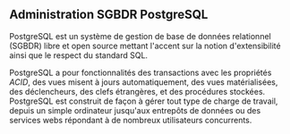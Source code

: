 ## Administration SGBDR PostgreSQL

PostgreSQL est un système de gestion de base de données relationnel (SGBDR) libre et open source
mettant l'accent sur la notion d'extensibilité ainsi que le respect du standard SQL.

PostgreSQL a pour fonctionnalités des transactions avec les propriétés *ACID*, des vues misent à
jours automatiquement, des vues matérialisées, des déclencheurs, des clefs étrangères, et des
procédures stockées. PostgreSQL est construit de façon à gérer tout type de charge de travail,
depuis un simple ordinateur jusqu'aux entrepôts de données ou des services webs répondant à de
nombreux utilisateurs concurrents.

